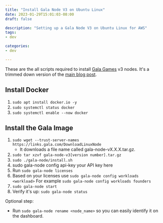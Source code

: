 ```yaml
---
title: "Install Gala Node V3 on Ubuntu Linux"
date: 2023-01-29T15:01:03-08:00
draft: false

description: "Setting up a Gala Node V3 on Ubuntu Linux for AWS"
tags:
- dev

categories:
- dev

---
```


These are the all scripts required to install [Gala Games](https://app.gala.games/) v3 nodes. It's a trimmed down version of the [main blog post](https://support.gala.games/posts/4612481-install-the-gala-node-software-on-ubuntu-linux).


## Install Docker
1. `sudo apt install docker.io -y`
2. `sudo systemctl status docker`
3. `sudo systemctl enable --now docker`

## Install the Gala Image
1. `sudo wget --trust-server-names https://links.gala.com/DownloadLinuxNode`
    - It downloads a file name called gala-node-vX.X.X.tar.gz.
2. `sudo tar xzvf gala-node-v3[version number].tar.gz`
3. `sudo ./gala-node/install.sh`
4. sudo gala-node config api-key your API key here
5. Run `sudo gala-node licenses`
6. Based on your licenses use `sudo gala-node config workloads <workload>` For example `sudo gala-node config workloads founders`
7. `sudo gala-node start`
8. Verify it's up: `sudo gala-node status`

Optional step:
- Run `sudo gala-node rename <node_name>` so you can easily identify it on the dashboard.